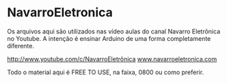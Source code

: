 # NavarroEletronica

Os arquivos aqui são utilizados nas vídeo aulas do canal Navarro Eletrônica no Youtube.
A intenção é ensinar Arduino de uma forma completamente diferente.

http://www.youtube.com/c/NavarroEletrônica
www.navarroeletronica.com

Todo o material aqui é FREE TO USE, na faixa, 0800 ou como preferir.
